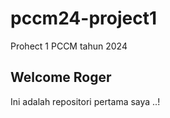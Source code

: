 # pccm24-project1
Prohect 1 PCCM tahun 2024

## Welcome Roger
Ini adalah repositori pertama saya ..!